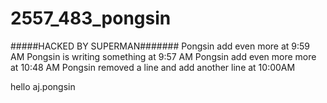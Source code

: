 # 2557_483_pongsin
#####HACKED BY SUPERMAN#######
Pongsin add even more at 9:59 AM
Pongsin is writing something at 9:57 AM
Pongsin add even more more at 10:48 AM
Pongsin removed a line and add another line at 10:00AM

hello aj.pongsin

